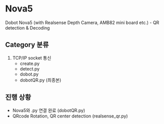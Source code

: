 # Nova5
Dobot Nova5 (with Realsense Depth Camera, AMB82 mini board etc.) - QR detection &amp; Decoding

## Category 분류
1. TCP/IP socket 통신
    - create.py
    - detect.py
    - dobot.py
    - dobotQR.py (최종본)

## 진행 상황
- Nova5와 .py 연결 완료 (dobotQR.py)
- QRcode Rotation, QR center detection (realsense_qr.py)